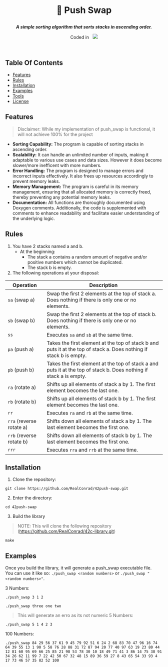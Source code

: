 <div align="center">
<h1>
    <p>
        📗 Push Swap
    </p>
</h1>
<p>
    <b><i>A simple sorting algorithm that sorts stacks in ascending order.</i></b>
</p>
<p>
    Coded in&nbsp&nbsp
    <a href="https://skillicons.dev">
        <img src="https://skillicons.dev/icons?i=c,vscode,git" />
    </a>
</p>
</div>
<br />

## Table Of Contents
- [Features](#features)
- [Rules](#rules)
- [Installation](#installation)
- [Examples](#examples)
- [Tools](#tools)
- [License](#license)

## Features
> Disclaimer: While my implementation of push_swap is functional, it will not achieve 100% for the project
- **Sorting Capability:** The program is capable of sorting stacks in ascending order.
- **Scalability:** It can handle an unlimited number of inputs, making it adaptable to various use cases and data sizes. However it does become slower/more inefficent with more numbers.
- **Error Handling:** The program is designed to manage errors and incorrect inputs effectively. It also frees up resources accordingly to prevent memory leaks.
- **Memory Management:** The program is careful in its memory management, ensuring that all allocated memory is correctly freed, thereby preventing any potential memory leaks.
- **Documentation:** All functions are thoroughly documented using Doxygen comments. Additionally, the code is supplemented with comments to enhance readability and facilitate easier understanding of the underlying logic.

## Rules
1. You have 2 stacks named a and b.
    - At the beginning:
        - The stack a contains a random amount of negative and/or positive numbers which cannot be duplicated.
        - The stack b is empty.
2. The following operations at your disposal:

| Operation | Description |
| --- | --- |
| `sa` (swap a) | Swap the first 2 elements at the top of stack a. Does nothing if there is only one or no elements. |
| `sb` (swap b) | Swap the first 2 elements at the top of stack b. Does nothing if there is only one or no elements. |
| `ss` | Executes `sa` and `sb` at the same time. |
| `pa` (push a) | Takes the first element at the top of stack b and puts it at the top of stack a. Does nothing if stack b is empty. |
| `pb` (push b) | Takes the first element at the top of stack a and puts it at the top of stack b. Does nothing if stack a is empty. |
| `ra` (rotate a) | Shifts up all elements of stack a by 1. The first element becomes the last one. |
| `rb` (rotate b) | Shifts up all elements of stack b by 1. The first element becomes the last one. |
| `rr` | Executes `ra` and `rb` at the same time. |
| `rra` (reverse rotate a) | Shifts down all elements of stack a by 1. The last element becomes the first one. |
| `rrb` (reverse rotate b) | Shifts down all elements of stack b by 1. The last element becomes the first one. |
| `rrr` | Executes `rra` and `rrb` at the same time. |

## Installation
1. Clone the repository:
```shell
git clone https://github.com/RealConrad/42push-swap.git
```
2. Enter the directory:
```shell
cd 42push-swap
```
3. Build the library
> NOTE: This will clone the following repository (https://github.com/RealConrad/42c-library.git)
```shell
make
```

## Examples
Once you build the library, it will generate a push_swap executable file. \
You can use it like so: `./push_swap <random numbers>` or `./push_swap "<random numbers>"`.

3 Numbers:
```shell
./push_swap 3 1 2
```
```
./push_swap three one two
```
> This will generate an erro as its not numeric
5 Numbers:
```shell
./push_swap 5 1 4 2 3
```
100 Numbers:
```shell
./push_swap 84 29 56 37 61 9 45 79 92 51 6 24 2 68 83 70 47 96 16 74 64 39 55 13 1 90 5 58 76 28 88 31 72 87 94 20 77 40 97 63 19 23 80 44 12 81 60 95 69 66 25 85 21 98 53 78 30 10 18 49 71 41 3 86 14 75 38 91 34 26 62 11 99 7 22 42 50 67 32 48 15 89 36 59 27 8 43 65 54 33 93 4 17 73 46 57 35 82 52 100
```

